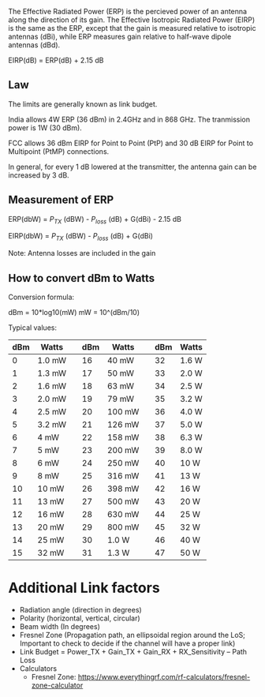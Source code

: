The Effective Radiated Power (ERP) is the percieved power of an antenna along the direction of its gain. The Effective Isotropic Radiated Power (EIRP) is the same as the ERP, except that the gain is measured relative to isotropic antennas (dBi), while ERP measures gain relative to half-wave dipole antennas (dBd).

EIRP(dB) = ERP(dB) + 2.15 dB

## Law
The limits are generally known as link budget.

India allows 4W ERP (36 dBm) in 2.4GHz and in 868 GHz.
The tranmission power is 1W (30 dBm).

FCC allows 36 dBm EIRP for Point to Point (PtP) and 30 dB EIRP for Point to Multipoint (PtMP) connections.

In general, for every 1 dB lowered at the transmitter, the antenna gain can be increased by 3 dB.
## Measurement of ERP
ERP(dbW) = $P_{TX}$ (dBW) - $P_{loss}$ (dB) + G(dBi) - 2.15 dB

EIRP(dbW) = $P_{TX}$ (dBW) - $P_{loss}$ (dB) + G(dBi)

Note: Antenna losses are included in the gain

## How to convert dBm to Watts
Conversion formula:

dBm = 10*log10(mW) mW = 10^(dBm/10)

Typical values:

| dBm                    |                     Watts  |   |                     dBm |                     Watts  |   |                     dBm |                     Watts |
|------------------------|----------------------------|---|-------------------------|----------------------------|---|-------------------------|---------------------------|
|                     0  |                     1.0 mW |   |                     16  |                     40 mW  |   |                     32  |                     1.6 W |
|                     1  |                     1.3 mW |   |                     17  |                     50 mW  |   |                     33  |                     2.0 W |
|                     2  |                     1.6 mW |   |                     18  |                     63 mW  |   |                     34  |                     2.5 W |
|                     3  |                     2.0 mW |   |                     19  |                     79 mW  |   |                     35  |                     3.2 W |
|                     4  |                     2.5 mW |   |                     20  |                     100 mW |   |                     36  |                     4.0 W |
|                     5  |                     3.2 mW |   |                     21  |                     126 mW |   |                     37  |                     5.0 W |
|                     6  |                     4 mW   |   |                     22  |                     158 mW |   |                     38  |                     6.3 W |
|                     7  |                     5 mW   |   |                     23  |                     200 mW |   |                     39  |                     8.0 W |
|                     8  |                     6 mW   |   |                     24  |                     250 mW |   |                     40  |                     10 W  |
|                     9  |                     8 mW   |   |                     25  |                     316 mW |   |                     41  |                     13 W  |
|                     10 |                     10 mW  |   |                     26  |                     398 mW |   |                     42  |                     16 W  |
|                     11 |                     13 mW  |   |                     27  |                     500 mW |   |                     43  |                     20 W  |
|                     12 |                     16 mW  |   |                     28  |                     630 mW |   |                     44  |                     25 W  |
|                     13 |                     20 mW  |   |                     29  |                     800 mW |   |                     45  |                     32 W  |
|                     14 |                     25 mW  |   |                     30  |                     1.0 W  |   |                     46  |                     40 W  |
|                     15 |                     32 mW  |   |                     31  |                     1.3 W  |   |                     47  |                     50 W  |

# Additional Link factors
- Radiation angle (direction in degrees)
- Polarity (horizontal, vertical, circular)
- Beam width (In degrees)
- Fresnel Zone (Propagation path, an ellipsoidal region around the LoS; Important to check to decide if the channel will have a proper link)
- Link Budget = Power_TX + Gain_TX + Gain_RX + RX_Sensitivity – Path Loss
- Calculators
  - Fresnel Zone: https://www.everythingrf.com/rf-calculators/fresnel-zone-calculator
